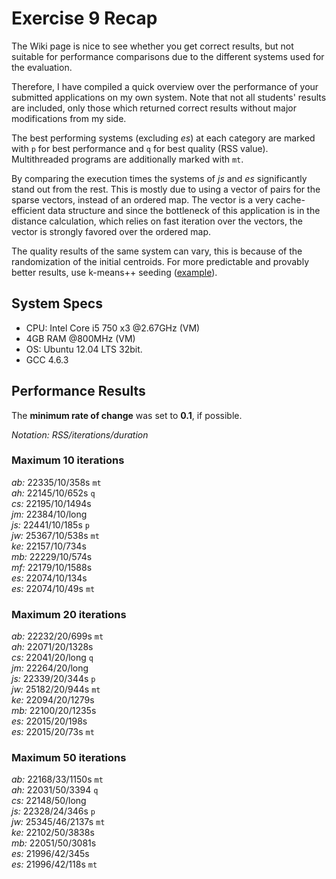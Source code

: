 # Exercise 9 Recap
The Wiki page is nice to see whether you get correct results, but not suitable
for performance comparisons due to the different systems used for the evaluation.

Therefore, I have compiled a quick overview over the performance of your submitted
applications on my own system. Note that not all students' results are included,
only those which returned correct results without major modifications from my
side.

The best performing systems (excluding *es*) at each category are marked with
`p` for best performance and `q` for best quality (RSS value).
Multithreaded programs are additionally marked with `mt`.

By comparing the execution times the systems of *js* and *es* significantly stand
out from the rest. This is mostly due to using a vector of pairs for the sparse
vectors, instead of an ordered map. The vector is a very cache-efficient data
structure and since the bottleneck of this application is in the distance
calculation, which relies on fast iteration over the vectors, the vector is
strongly favored over the ordered map.

The quality results of the same system can vary, this is because of the
randomization of the initial centroids. For more predictable and provably
better results, use k-means++ seeding ([example](https://github.com/eamsen/information-retrieval-edu/blob/master/exercise-sheet-09/k-means-clustering.cc#L133)).

## System Specs
* CPU: Intel Core i5 750 x3 @2.67GHz (VM)
* 4GB RAM @800MHz (VM)
* OS: Ubuntu 12.04 LTS 32bit. 
* GCC 4.6.3

## Performance Results
The **minimum rate of change** was set to **0.1**, if possible.

*Notation: RSS/iterations/duration*

### Maximum 10 iterations
*ab:* 22335/10/358s `mt`  
*ah:* 22145/10/652s `q`   
*cs:* 22195/10/1494s  
*jm:* 22384/10/long  
*js:* 22441/10/185s `p`   
*jw:* 25367/10/538s `mt`  
*ke:* 22157/10/734s  
*mb:* 22229/10/574s  
*mf:* 22179/10/1588s  
*es:* 22074/10/134s  
*es:* 22074/10/49s `mt`  

### Maximum 20 iterations
*ab:* 22232/20/699s `mt`  
*ah:* 22071/20/1328s    
*cs:* 22041/20/long  `q`  
*jm:* 22264/20/long  
*js:* 22339/20/344s  `p`   
*jw:* 25182/20/944s `mt`  
*ke:* 22094/20/1279s  
*mb:* 22100/20/1235s  
*es:* 22015/20/198s  
*es:* 22015/20/73s `mt`  

### Maximum 50 iterations  
*ab:* 22168/33/1150s `mt`  
*ah:* 22031/50/3394  `q`  
*cs:* 22148/50/long  
*js:* 22328/24/346s  `p`    
*jw:* 25345/46/2137s `mt`  
*ke:* 22102/50/3838s  
*mb:* 22051/50/3081s  
*es:* 21996/42/345s  
*es:* 21996/42/118s `mt`  
